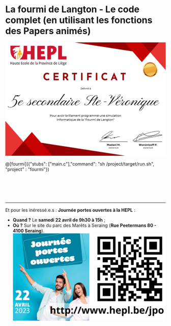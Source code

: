 # La fourmi de Langton - Le code complet (en utilisant les fonctions des Papers animés)

![Diplome.png de mon-diplome.fr](img/Diplome.png)

@[fourmi]({"stubs": ["main.c"],"command": "sh /project/target/run.sh", "project" : "fourmi"})

<br /><br /><br /><br /><hr />

Et pour les inéressé.e.s : **Journée portes ouvertes à la HEPL** :
- **Quand ?** Le **samedi 22 avril de 9h30 à 15h** ;
- **Où ?** Sur le site du parc des Marêts à Seraing (**Rue Peetermans 80 - 4100 Seraing**).
![La JPO](img/jpo2023.png)
